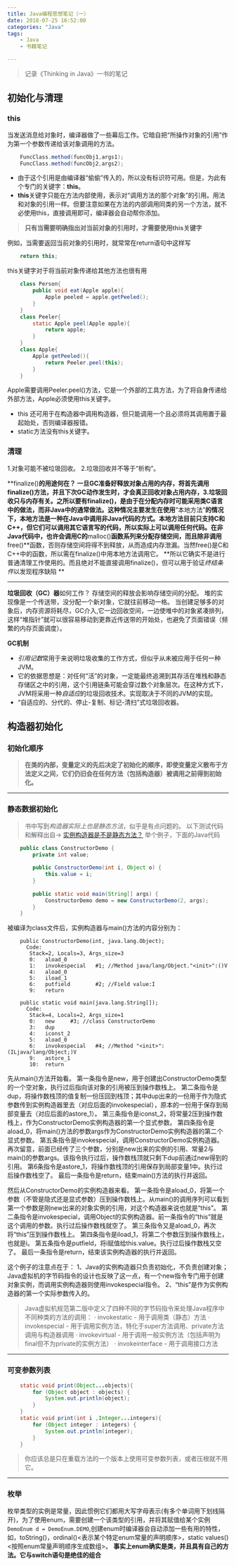 ```yaml
---
title: Java编程思想笔记（一）
date: 2018-07-25 16:52:00
categories: "Java"
tags:
	- Java
	- 书籍笔记

---
```

> 记录《Thinking in Java》一书的笔记

## 初始化与清理

### this

当发送消息给对象时，编译器做了一些幕后工作。它暗自把“所操作对象的引用”作为第一个参数传递给该对象调用的方法。
```java
    FuncClass.method(funcObj1,args1);
    FuncClass.method(funcObj2,args2);
```
- 由于这个引用是由编译器“偷偷”传入的，所以没有标识符可用。但是，为此有个专门的关键字：**this**。
- **this**关键字只能在方法内部使用，表示对“调用方法的那个对象”的引用。用法和对象的引用一样。但要注意如果在方法的内部调用同类的另一个方法，就不必使用this，直接调用即可，编译器会自动帮你添加。

>  **只有当需要明确指出对当前对象的引用时，才需要使用this关键字**
<!--more-->
例如，当需要返回当前对象的引用时，就常常在return语句中这样写 
```java
    return this;
```
this关键字对于将当前对象传递给其他方法也很有用
```java
    class Person{
	    public void eat(Apple apple){
		    Apple peeled = apple.getPeeled();
	    }
    }
    class Peeler{
	    static Apple peel(Apple apple){
		    return apple;
	    }
    }
    class Apple{
	    Apple getPeeled(){
		    return Peeler.peel(this);  
	    }
    }
```
Apple需要调用Peeler.peel()方法，它是一个外部的工具方法，为了将自身传递给外部方法，Apple必须使用this关键字。
- this 还可用于在构造器中调用构造器，但只能调用一个且必须将其调用置于最起始处，否则编译器报错。
- static方法没有this关键字。

### 清理

1.对象可能不被垃圾回收。
2.垃圾回收并不等于“析构”。

**finalize()**的用途何在？
一旦GC准备好释放对象占用的内存，将首先调用finalize()方法，并且下次GC动作发生时，才会真正回收对象占用内存，**3.垃圾回收只与内存有关**。之所以要有finalize()，是由于在分配内存时可能采用类C语言中的做法，而非Java中的通常做法。这种情况主要发生在使用**“本地方法”**的情况下，本地方法是一种在Java中调用非Java代码的方式。本地方法目前只支持C和C++，但它们可以调用其它语言写的代码，所以实际上可以调用任何代码。在非Java代码中，也许会调用C的**malloc()**函数系列来分配存储空间，而且除非调用**free()**函数，否则存储空间将得不到释放，从而造成内存泄漏。当然free()是C和C++中的函数，所以需在finalize()中用本地方法调用它。
**所以它确实不是进行普通清理工作使用的。而且绝对不能直接调用finalize()，但可以用于验证*终结条件*以发现程序缺陷 **

----------

**垃圾回收（GC）器**如何工作？
存储空间的释放会影响存储空间的分配。
堆的实现像是一个传送带，没分配一个新对象，它就往前移动一格。
当创建足够多的对象后，内存资源将耗尽，GC介入,它一边回收空间，一边使堆中的对象紧凑排列，这样“堆指针”就可以很容易移动到更靠近传送带的开始处，也避免了页面错误（频繁的内存页面调度）。

**GC机制**
- *引用记数*常用于来说明垃圾收集的工作方式，但似乎从未被应用于任何一种JVM。
- 它的依据思想是：对任何“活”的对象，一定能最终追溯到其存活在堆栈和静态存储区之中的引用，这个引用链条可能会穿过数个对象层次。在这种方式下，JVM将采用一种*自适应*的垃圾回收技术。实现取决于不同的JVM的实现。
- “自适应的、分代的、停止-复制、标记-清扫”式垃圾回收器。

## 构造器初始化

### 初始化顺序

> **在类的内部，变量定义的先后决定了初始化的顺序，即使变量定义散布于方法定义之间，它们仍旧会在任何方法（包括构造器）被调用之前得到初始化。**


----------


### 静态数据初始化

> 书中写到*构造器实际上也是静态方法*，似乎是有点问题的。
以下测试代码和解释出自-> [实例构造器是不是静态方法？](http://rednaxelafx.iteye.com/blog/652719)
 举个例子，下面的Java代码
```java
    public class ConstructorDemo {  
        private int value;  
          
        public ConstructorDemo(int i, Object o) {  
            this.value = i;  
        }  
          
        public static void main(String[] args) {  
            ConstructorDemo demo = new ConstructorDemo(2, args);  
        }  
    }  

```
被编译为class文件后，实例构造器与main()方法的内容分别为： 
```
    public ConstructorDemo(int, java.lang.Object);  
      Code:  
       Stack=2, Locals=3, Args_size=3  
       0:   aload_0  
       1:   invokespecial   #1; //Method java/lang/Object."<init>":()V  
       4:   aload_0  
       5:   iload_1  
       6:   putfield        #2; //Field value:I  
       9:   return  
      
    public static void main(java.lang.String[]);  
      Code:  
       Stack=4, Locals=2, Args_size=1  
       0:   new     #3; //class ConstructorDemo  
       3:   dup  
       4:   iconst_2  
       5:   aload_0  
       6:   invokespecial   #4; //Method "<init>":(ILjava/lang/Object;)V  
       9:   astore_1  
       10:  return  
```
先从main()方法开始看。
第一条指令是new，用于创建出ConstructorDemo类型的一个空对象，执行过后指向该对象的引用被压到操作数栈上。
第二条指令是dup，将操作数栈顶的值复制一份压回到栈顶；其中dup出来的一份用于作为隐式参数传到实例构造器里去（对应后面的invokespecial），原本的一份用于保存到局部变量去（对应后面的astore_1）。
第三条指令是iconst_2，将常量2压到操作数栈上，作为ConstructorDemo实例构造器的第一个显式参数。
第四条指令是aload_0，将main()方法的参数args作为ConstructorDemo实例构造器的第二个显式参数。
第五条指令是invokespecial，调用ConstructorDemo实例构造器。再次留意，前面已经传了三个参数，分别是new出来的实例的引用、常量2与main()的参数args。该指令执行过后，操作数栈顶就只剩下dup前通过new得到的引用。
第6条指令是astore_1，将操作数栈顶的引用保存到局部变量1中。执行过后操作数栈空了。
最后一条指令是return，结束main()方法的执行并返回。

然后从ConstructorDemo的实例构造器来看。
第一条指令是aload_0，将第一个参数（不管是隐式还是显式参数）压到操作数栈上。从main()的调用序列可以看到第一个参数是刚new出来的对象实例的引用，对这个构造器来说也就是“this”。
第二条指令是invokespecial，调用Object的实例构造器。前一条指令的“this”就是这个调用的参数。执行过后操作数栈就空了。
第三条指令又是aload_0，再次将“this”压到操作数栈上。
第四条指令是iload_1，将第二个参数压到操作数栈上，也就是i。
第五条指令是putfield，将i赋值给this.value。执行过后操作数栈又空了。
最后一条指令是return，结束该实例构造器的执行并返回。

这个例子的注意点在于：
1、Java的实例构造器只负责初始化，不负责创建对象；Java虚拟机的字节码指令的设计也反映了这一点，有一个new指令专门用于创建对象实例，而调用实例构造器则使用invokespecial指令。
2、“this”是作为实例构造器的第一个实际参数传入的。 

> Java虚拟机规范第二版中定义了四种不同的字节码指令来处理Java程序中不同种类的方法的调用：
> · invokestatic - 用于调用类（静态）方法 
> · invokespecial - 用于调用实例方法，特化于super方法调用、private方法调用与构造器调用 
> · invokevirtual - 用于调用一般实例方法（包括声明为final但不为private的实例方法） 
> · invokeinterface - 用于调用接口方法 


----------


### 可变参数列表
```java
	static void print(Object...objects){
		for (Object object : objects) {
			System.out.println(object);
		}
	}
	static void print(int i ,Integer...integers){
		for (Object integer : integers) {
			System.out.println(integer);
		}
	}
```

> 你应该总是只在重载方法的一个版本上使用可变参数列表，或者压根就不用它。


----------

### 枚举

枚举类型的实例是常量，因此惯例它们都用大写字母表示(有多个单词用下划线隔开)，为了使用enum，需要创建一个该类型的引用，并将其赋值给某个实例`DemoEnum d = DemoEnum.DEMO`,创建enum时编译器会自动添加一些有用的特性，如，toString()，ordinal()<表示某个特定enum常量的声明顺序>，static values()<按照enum常量声明顺序生成数组>。
**事实上enum确实是类，并且具有自己的方法。它与switch语句是绝佳的组合**